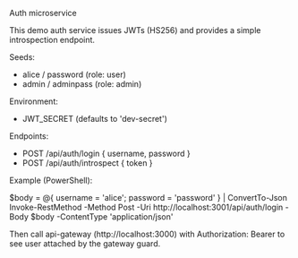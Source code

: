 Auth microservice

This demo auth service issues JWTs (HS256) and provides a simple introspection endpoint.

Seeds:
- alice / password  (role: user)
- admin / adminpass (role: admin)

Environment:
- JWT_SECRET (defaults to 'dev-secret')

Endpoints:
- POST /api/auth/login  { username, password }
- POST /api/auth/introspect { token }

Example (PowerShell):

$body = @{ username = 'alice'; password = 'password' } | ConvertTo-Json
Invoke-RestMethod -Method Post -Uri http://localhost:3001/api/auth/login -Body $body -ContentType 'application/json'

Then call api-gateway (http://localhost:3000) with Authorization: Bearer <accessToken> to see user attached by the gateway guard.
